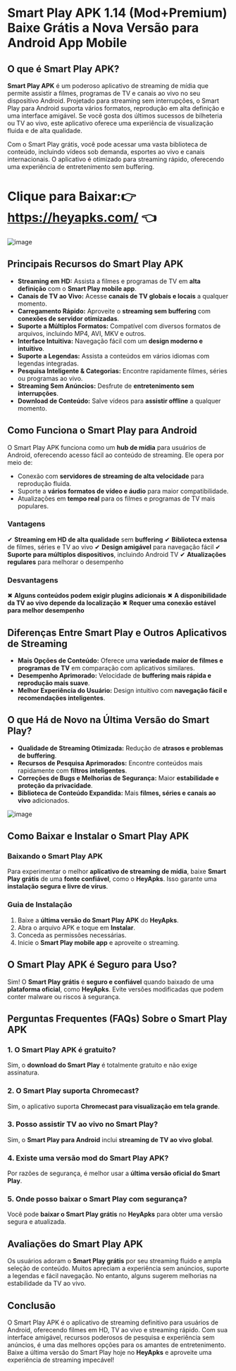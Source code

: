 # Smart Play APK 1.14 (Mod+Premium) Baixe Grátis a Nova Versão para Android App Mobile


## O que é Smart Play APK?
**Smart Play APK** é um poderoso aplicativo de streaming de mídia que permite assistir a filmes, programas de TV e canais ao vivo no seu dispositivo Android. Projetado para streaming sem interrupções, o Smart Play para Android suporta vários formatos, reprodução em alta definição e uma interface amigável. Se você gosta dos últimos sucessos de bilheteria ou TV ao vivo, este aplicativo oferece uma experiência de visualização fluida e de alta qualidade.

Com o Smart Play grátis, você pode acessar uma vasta biblioteca de conteúdo, incluindo vídeos sob demanda, esportes ao vivo e canais internacionais. O aplicativo é otimizado para streaming rápido, oferecendo uma experiência de entretenimento sem buffering.

# Clique para Baixar:👉 https://heyapks.com/ 👈

![image](https://github.com/user-attachments/assets/20d6e69f-f810-4937-95d6-13fd6a2678b1)

## Principais Recursos do Smart Play APK
- **Streaming em HD:** Assista a filmes e programas de TV em **alta definição** com o **Smart Play mobile app**.
- **Canais de TV ao Vivo:** Acesse **canais de TV globais e locais** a qualquer momento.
- **Carregamento Rápido:** Aproveite o **streaming sem buffering** com **conexões de servidor otimizadas**.
- **Suporte a Múltiplos Formatos:** Compatível com diversos formatos de arquivos, incluindo MP4, AVI, MKV e outros.
- **Interface Intuitiva:** Navegação fácil com um **design moderno e intuitivo**.
- **Suporte a Legendas:** Assista a conteúdos em vários idiomas com legendas integradas.
- **Pesquisa Inteligente & Categorias:** Encontre rapidamente filmes, séries ou programas ao vivo.
- **Streaming Sem Anúncios:** Desfrute de **entretenimento sem interrupções**.
- **Download de Conteúdo:** Salve vídeos para **assistir offline** a qualquer momento.

## Como Funciona o Smart Play para Android
O Smart Play APK funciona como um **hub de mídia** para usuários de Android, oferecendo acesso fácil ao conteúdo de streaming. Ele opera por meio de:
- Conexão com **servidores de streaming de alta velocidade** para reprodução fluida.
- Suporte a **vários formatos de vídeo e áudio** para maior compatibilidade.
- Atualizações em **tempo real** para os filmes e programas de TV mais populares.

### Vantagens
✔ **Streaming em HD de alta qualidade** sem **buffering**
✔ **Biblioteca extensa** de filmes, séries e TV ao vivo
✔ **Design amigável** para navegação fácil
✔ **Suporte para múltiplos dispositivos**, incluindo Android TV
✔ **Atualizações regulares** para melhorar o desempenho

### Desvantagens
✖ **Alguns conteúdos podem exigir plugins adicionais**
✖ **A disponibilidade da TV ao vivo depende da localização**
✖ **Requer uma conexão estável para melhor desempenho**

## Diferenças Entre Smart Play e Outros Aplicativos de Streaming
- **Mais Opções de Conteúdo:** Oferece uma **variedade maior de filmes e programas de TV** em comparação com aplicativos similares.
- **Desempenho Aprimorado:** Velocidade de **buffering mais rápida e reprodução mais suave**.
- **Melhor Experiência do Usuário:** Design intuitivo com **navegação fácil e recomendações inteligentes**.

## O que Há de Novo na Última Versão do Smart Play?
- **Qualidade de Streaming Otimizada:** Redução de **atrasos e problemas de buffering**.
- **Recursos de Pesquisa Aprimorados:** Encontre conteúdos mais rapidamente com **filtros inteligentes**.
- **Correções de Bugs e Melhorias de Segurança:** Maior **estabilidade e proteção da privacidade**.
- **Biblioteca de Conteúdo Expandida:** Mais **filmes, séries e canais ao vivo** adicionados.

![image](https://github.com/user-attachments/assets/dba82592-7b72-447d-8342-712502efae86)

## Como Baixar e Instalar o Smart Play APK
### Baixando o Smart Play APK
Para experimentar o melhor **aplicativo de streaming de mídia**, baixe **Smart Play grátis** de uma **fonte confiável**, como o **HeyApks**. Isso garante uma **instalação segura e livre de vírus**.

### Guia de Instalação
1. Baixe a **última versão do Smart Play APK** do **HeyApks**.
2. Abra o arquivo APK e toque em **Instalar**.
3. Conceda as permissões necessárias.
4. Inicie o **Smart Play mobile app** e aproveite o streaming.

## O Smart Play APK é Seguro para Uso?
Sim! O **Smart Play grátis** é **seguro e confiável** quando baixado de uma **plataforma oficial**, como **HeyApks**. Evite versões modificadas que podem conter malware ou riscos à segurança.

## Perguntas Frequentes (FAQs) Sobre o Smart Play APK
### 1. O Smart Play APK é gratuito?
Sim, o **download do Smart Play** é totalmente gratuito e não exige assinatura.

### 2. O Smart Play suporta Chromecast?
Sim, o aplicativo suporta **Chromecast para visualização em tela grande**.

### 3. Posso assistir TV ao vivo no Smart Play?
Sim, o **Smart Play para Android** inclui **streaming de TV ao vivo global**.

### 4. Existe uma versão mod do Smart Play APK?
Por razões de segurança, é melhor usar a **última versão oficial do Smart Play**.

### 5. Onde posso baixar o Smart Play com segurança?
Você pode **baixar o Smart Play grátis** no **HeyApks** para obter uma versão segura e atualizada.

## Avaliações do Smart Play APK
Os usuários adoram o **Smart Play grátis** por seu streaming fluido e ampla seleção de conteúdo. Muitos apreciam a experiência sem anúncios, suporte a legendas e fácil navegação. No entanto, alguns sugerem melhorias na estabilidade da TV ao vivo.

## Conclusão
O Smart Play APK é o aplicativo de streaming definitivo para usuários de Android, oferecendo filmes em HD, TV ao vivo e streaming rápido. Com sua interface amigável, recursos poderosos de pesquisa e experiência sem anúncios, é uma das melhores opções para os amantes de entretenimento. Baixe a última versão do Smart Play hoje no **HeyApks** e aproveite uma experiência de streaming impecável!
